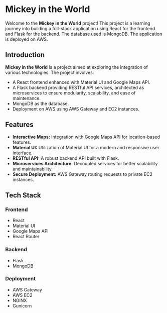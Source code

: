 # Mickey in the World

Welcome to the **Mickey in the World** project! This project is a learning journey into building a full-stack application using React for the frontend and Flask for the backend. The database used is MongoDB. The application is deployed on AWS.

## Introduction

**Mickey in the World** is a project aimed at exploring the integration of various technologies. The project involves:

-   A React frontend enhanced with Material UI and Google Maps API.
-   A Flask backend providing RESTful API services, architected as microservices to ensure modularity, scalability, and ease of maintenance.
-   MongoDB as the database.
-   Deployment on AWS using AWS Gateway and EC2 instances.

## Features

-   **Interactive Maps:** Integration with Google Maps API for location-based features.
-   **Material UI:** Utilization of Material UI for a modern and responsive user interface.
-   **RESTful API:** A robust backend API built with Flask.
-   **Microservices Architecture:** Decoupled services for better scalability and maintainability.
-   **Secure Deployment:** AWS Gateway routing requests to private EC2 instances.

## Tech Stack

### Frontend

-   React
-   Material UI
-   Google Maps API
-   React Router

### Backend

-   Flask
-   MongoDB

### Deployment

-   AWS Gateway
-   AWS EC2
-   NGINX
-   Gunicorn
